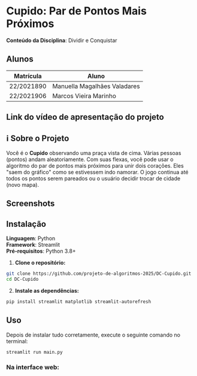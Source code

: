 # Cupido: Par de Pontos Mais Próximos

**Conteúdo da Disciplina**: Dividir e Conquistar<br>

## Alunos
|Matrícula | Aluno |
| -- | -- |
| 22/2021890  |  Manuella Magalhães Valadares |
| 22/2021906  |  Marcos Vieira Marinho |

## Link do vídeo de apresentação do projeto



## ℹ️ Sobre o Projeto

Você é o **Cupido** observando uma praça vista de cima. Várias pessoas (pontos) andam aleatoriamente. Com suas flexas, você pode usar o algoritmo do par de pontos mais próximos para unir dois corações. Eles "saem do gráfico" como se estivessem indo namorar. O jogo continua até todos os pontos serem pareados ou o usuário decidir trocar de cidade (novo mapa).


## Screenshots



## Instalação 
**Linguagem**: Python<br>
**Framework**: Streamlit<br>
**Pré-requisitos**: Python 3.8+

1. **Clone o repositório:**
```bash
git clone https://github.com/projeto-de-algoritmos-2025/DC-Cupido.git
cd DC-Cupido
```
2. **Instale as dependências:**
```bash
pip install streamlit matplotlib streamlit-autorefresh
```
## Uso 
Depois de instalar tudo corretamente, execute o seguinte comando no terminal:
```bash
streamlit run main.py
```
### Na interface web:

